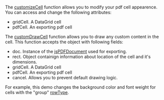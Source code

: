 The [customizeCell](/Documentation/ApiReference/Common/Object_Structures/ExportDataGridProps/#customizeCell) function allows you to modify your pdf cell appearence. You can access and change the following attributes:

- gridCell. A DataGrid cell
- pdfCell. An exporting pdf cell

The [customDrawCell](/Documentation/ApiReference/Common/Object_Structures/ExportDataGridProps/#customizeCell) function allows you to draw any custom content in the cell. This function accepts the object with following fields:

- doc. Instance of the [jsPDFDocument](/api-reference/50%20Common/Object%20Structures/PdfExportDataGridProps/jsPDFDocument.md '/Documentation/ApiReference/Common/Object_Structures/PdfExportDataGridProps/#jsPDFDocument') used for exporting.
- rect. Object containign information about location of the cell and it's dimensions.
- gridCell. A DataGrid cell
- pdfCell. An exporting pdf cell
- cancel. Allows you to prevent default drawing logic.

For example, this demo changes the background color and font weight for cells with the "group" [rowType](/Documentation/ApiReference/UI_Components/dxDataGrid/Row/#rowType).
